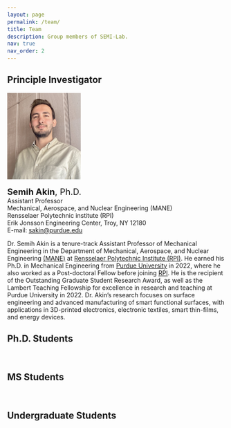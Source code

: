 ```yaml
---
layout: page
permalink: /team/
title: Team
description: Group members of SEMI-Lab. 
nav: true
nav_order: 2
---
```


## Principle Investigator

<img src="../assets/img/Akin_Semihh.jpg" width="170" height="200"/>
<br>

<span style="font-size: 20px;"> <b>Semih Akin</b>, Ph.D.</span>
<br>
Assistant Professor
<br>
Mechanical, Aerospace, and Nuclear Engineering (MANE)
<br>
Rensselaer Polytechnic institute (RPI)
<br>
Erik Jonsson Engineering Center, Troy, NY 12180
<br>
E-mail:  <a href="mailto:sakine@purdue.edu">sakin@purdue.edu</a>


Dr. Semih Akin is a tenure-track Assistant Professor of Mechanical Engineering in  the Department of Mechanical, Aerospace, and Nuclear Engineering [(MANE)](https://mane.rpi.edu/) at [Rensselaer Polytechnic Institute (RPI)](https://www.rpi.edu/). He earned his Ph.D. in Mechanical Engineering from [Purdue University](https://www.purdue.edu/) in 2022, where he also worked as a Post-doctoral Fellow before joining [RPI](https://www.rpi.edu/). He is the recipient of the Outstanding Graduate Student Research Award, as well as the Lambert Teaching Fellowship for excellence in research and teaching at Purdue University in 2022. Dr. Akin’s research focuses on surface engineering and advanced manufacturing of smart functional surfaces, with applications in 3D-printed electronics, electronic textiles, smart thin-films, and energy devices.


## Ph.D. Students
<br>

## MS Students
<br>

## Undergraduate Students